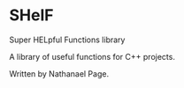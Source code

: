 # SHelF
Super HELpful Functions library

A library of useful functions for C++ projects.

Written by Nathanael Page.
